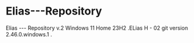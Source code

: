 # Elias---Repository
Elias --- Repository v.2 
Windows 11 Home
23H2
.ELias H - 02
git version 2.46.0.windows.1 .